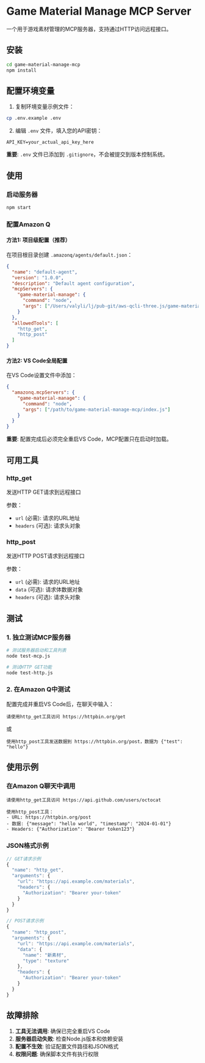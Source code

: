 # Game Material Manage MCP Server

一个用于游戏素材管理的MCP服务器，支持通过HTTP访问远程接口。

## 安装

```bash
cd game-material-manage-mcp
npm install
```

## 配置环境变量

1. 复制环境变量示例文件：
```bash
cp .env.example .env
```

2. 编辑 `.env` 文件，填入您的API密钥：
```
API_KEY=your_actual_api_key_here
```

**重要**: `.env` 文件已添加到 `.gitignore`，不会被提交到版本控制系统。

## 使用

### 启动服务器
```bash
npm start
```

### 配置Amazon Q

#### 方法1: 项目级配置（推荐）
在项目根目录创建 `.amazonq/agents/default.json`：

```json
{
  "name": "default-agent",
  "version": "1.0.0",
  "description": "Default agent configuration",
  "mcpServers": {
    "game-material-manage": {
      "command": "node",
      "args": ["/Users/valyli/lj/pub-git/aws-qcli-three.js/game-material-manage-mcp/index.js"]
    }
  },
  "allowedTools": [
    "http_get",
    "http_post"
  ]
}
```

#### 方法2: VS Code全局配置
在VS Code设置文件中添加：

```json
{
  "amazonq.mcpServers": {
    "game-material-manage": {
      "command": "node",
      "args": ["/path/to/game-material-manage-mcp/index.js"]
    }
  }
}
```

**重要**: 配置完成后必须完全重启VS Code，MCP配置只在启动时加载。

## 可用工具

### http_get
发送HTTP GET请求到远程接口

参数：
- `url` (必需): 请求的URL地址
- `headers` (可选): 请求头对象

### http_post  
发送HTTP POST请求到远程接口

参数：
- `url` (必需): 请求的URL地址
- `data` (可选): 请求体数据对象
- `headers` (可选): 请求头对象

## 测试

### 1. 独立测试MCP服务器
```bash
# 测试服务器启动和工具列表
node test-mcp.js

# 测试HTTP GET功能
node test-http.js
```

### 2. 在Amazon Q中测试
配置完成并重启VS Code后，在聊天中输入：

```
请使用http_get工具访问 https://httpbin.org/get
```

或

```
使用http_post工具发送数据到 https://httpbin.org/post，数据为 {"test": "hello"}
```

## 使用示例

### 在Amazon Q聊天中调用
```
请使用http_get工具访问 https://api.github.com/users/octocat
```

```
使用http_post工具：
- URL: https://httpbin.org/post
- 数据: {"message": "hello world", "timestamp": "2024-01-01"}
- Headers: {"Authorization": "Bearer token123"}
```

### JSON格式示例
```javascript
// GET请求示例
{
  "name": "http_get",
  "arguments": {
    "url": "https://api.example.com/materials",
    "headers": {
      "Authorization": "Bearer your-token"
    }
  }
}

// POST请求示例
{
  "name": "http_post", 
  "arguments": {
    "url": "https://api.example.com/materials",
    "data": {
      "name": "新素材",
      "type": "texture"
    },
    "headers": {
      "Authorization": "Bearer your-token"
    }
  }
}
```

## 故障排除

1. **工具无法调用**: 确保已完全重启VS Code
2. **服务器启动失败**: 检查Node.js版本和依赖安装
3. **配置不生效**: 验证配置文件路径和JSON格式
4. **权限问题**: 确保脚本文件有执行权限